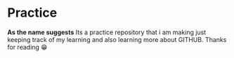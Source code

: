 # Practice
**As the name suggests** Its a practice repository that i am making just keeping track of my learning and also learning more about GITHUB.
Thanks for reading 😁
